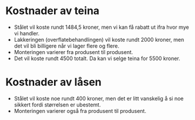 # Kostnader av teina
- Stålet vil koste rundt 1484,5 kroner, men vi kan få rabatt ut ifra hvor mye vi handler.
- Lakkeringen (overflatebehandlingen) vil koste rundt 2000 kroner, men det vil bli billigere når vi lager flere og flere.
- Monteringen varierer fra produsent til produsent.
- Det vil koste rundt 4500 totalt. Da kan vi selge teina for 5500 kroner.

# Kostnader av låsen
- Stålet vil koste noe rundt 400 kroner, men det er litt vanskelig å si noe sikkert fordi størrelsen er ubestemt.
- Monteringen varierer også fra produsent til produsent.
